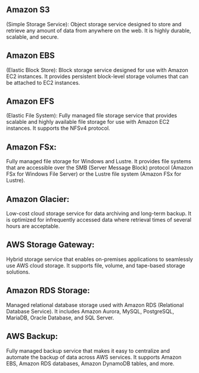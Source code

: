 ## Amazon S3
(Simple Storage Service): Object storage service designed to store and retrieve any amount of data from anywhere on the web. It is highly durable, scalable, and secure.

## Amazon EBS
(Elastic Block Store): Block storage service designed for use with Amazon EC2 instances. It provides persistent block-level storage volumes that can be attached to EC2 instances.

## Amazon EFS
(Elastic File System): Fully managed file storage service that provides scalable and highly available file storage for use with Amazon EC2 instances. It supports the NFSv4 protocol.

## Amazon FSx:
Fully managed file storage for Windows and Lustre. It provides file systems that are accessible over the SMB (Server Message Block) protocol (Amazon FSx for Windows File Server) or the Lustre file system (Amazon FSx for Lustre).

## Amazon Glacier:
Low-cost cloud storage service for data archiving and long-term backup. It is optimized for infrequently accessed data where retrieval times of several hours are acceptable.

## AWS Storage Gateway:
Hybrid storage service that enables on-premises applications to seamlessly use AWS cloud storage. It supports file, volume, and tape-based storage solutions.

## Amazon RDS Storage: 
Managed relational database storage used with Amazon RDS (Relational Database Service). It includes Amazon Aurora, MySQL, PostgreSQL, MariaDB, Oracle Database, and SQL Server.

## AWS Backup:
Fully managed backup service that makes it easy to centralize and automate the backup of data across AWS services. It supports Amazon EBS, Amazon RDS databases, Amazon DynamoDB tables, and more.
